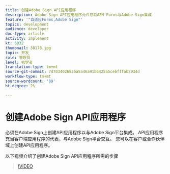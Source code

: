 ```yaml
---
title: 创建Adobe Sign API应用程序
description: Adobe Sign API应用程序允许您将AEM Forms与Adobe Sign集成
feature: '"自适应Forms,Adobe Sign"'
topics: development
audience: developer
doc-type: article
activity: implement
kt: 6032
thumbnail: 38178.jpg
topic: 开发
role: 管理员
level: 初学者
translation-type: tm+mt
source-git-commit: 7d7034026826a5a46a91b6425a5cebfffab2934d
workflow-type: tm+mt
source-wordcount: '89'
ht-degree: 2%

---
```


# 创建Adobe Sign API应用程序

必须在Adobe Sign上创建API应用程序以与Adobe Sign平台集成。 API应用程序充当客户端应用程序的代表，与Adobe Sign平台交互。 您可以在客户或合作伙伴域上创建API应用程序。

以下视频介绍了创建Adobe Sign API应用程序所需的步骤

>[!VIDEO](https://video.tv.adobe.com/v/38178/?quality=9&learn=on)
